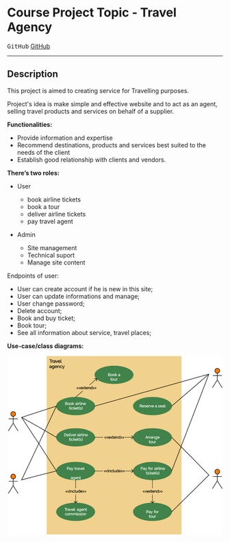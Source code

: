 # Course Project Topic - Travel Agency  

<kbd>GitHub</kbd>
[GitHub](https://github.com/nurmoohamedi/travelServiceOnSpring)
- - - -

## Description

This project is aimed to creating service for Travelling purposes. 

Project's idea is make simple and effective website and to act as an agent, selling travel products and services on behalf of a supplier.


**Functionalities:**

* Provide information and expertise
* Recommend destinations, products and services best suited to the needs of the client
* Establish good relationship with clients and vendors.


**There’s  two roles:**
* User
    * book airline tickets
    * book a tour
    * deliver airline tickets
    * pay travel agent


* Admin
  * Site management
  *	Technical suport
  *	Manage site content

Endpoints of user:

* User can create account if he is new in this site;
* User can update informations and manage;
* User change password;
* Delete account;
* Book and buy ticket;
* Book tour;
* See all information about service, travel places;


**Use-case/class diagrams:**

![umlDiagram.png](umlDiagram.png)
